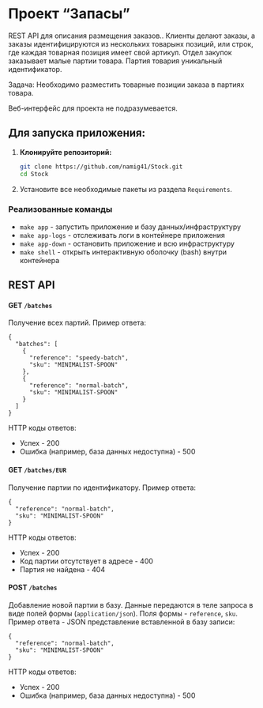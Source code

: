 # Проект “Запасы”

REST API для описания размещения заказов.. Клиенты делают заказы, а заказы идентифицируются из нескольких товарынх позиций, или строк, где каждая товарная позиция имеет свой артикул. Отдел закупок заказывает малые партии товара. Партия товария уникальный идентификатор.

Задача: Необходимо разместить товарные позиции заказа в партиях товара.

Веб-интерфейс для проекта не подразумевается.

## Для запуска приложения:

1. **Клонируйте репозиторий:**

   ```bash
   git clone https://github.com/namig41/Stock.git
   cd Stock
   ```

2. Установите все необходимые пакеты из раздела `Requirements`.

### Реализованные команды

* `make app` - запустить приложение и базу данных/инфраструктуру
* `make app-logs` - отслеживать логи в контейнере приложения
* `make app-down` - остановить приложение и всю инфраструктуру
* `make shell` - открыть интерактивную оболочку (bash) внутри контейнера

## REST API

#### GET `/batches`

Получение всех партий. Пример ответа:
```
{
  "batches": [
    {
      "reference": "speedy-batch",
      "sku": "MINIMALIST-SPOON"
    },
    {
      "reference": "normal-batch",
      "sku": "MINIMALIST-SPOON"
    }
  ]
}
```

HTTP коды ответов:
- Успех - 200
- Ошибка (например, база данных недоступна) - 500

#### GET `/batches/EUR`

Получение партии по идентификатору. Пример ответа:
```
{
  "reference": "normal-batch",
  "sku": "MINIMALIST-SPOON"
}
```

HTTP коды ответов:
- Успех - 200
- Код партии отсутствует в адресе - 400
- Партия не найдена - 404

#### POST `/batches`

Добавление новой партии в базу. Данные передаются в теле запроса в виде полей формы (`application/json`). Поля формы - `reference`, `sku`. Пример ответа - JSON представление вставленной в базу записи:
```
{
  "reference": "normal-batch",
  "sku": "MINIMALIST-SPOON"
}
```

HTTP коды ответов:
- Успех - 200
- Ошибка (например, база данных недоступна) - 500
